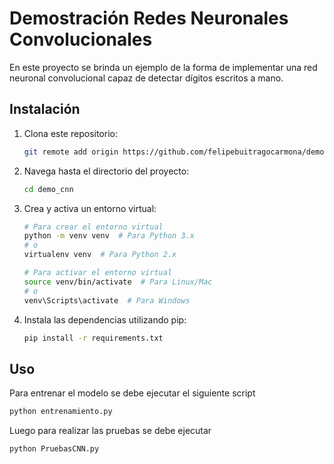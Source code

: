 # Demostración Redes Neuronales Convolucionales

En este proyecto se brinda un ejemplo de la forma de implementar una red neuronal convolucional capaz de detectar dígitos escritos a mano.

## Instalación

1. Clona este repositorio:

    ```bash
    git remote add origin https://github.com/felipebuitragocarmona/demo_cnn.git
    ```

2. Navega hasta el directorio del proyecto:

    ```bash
    cd demo_cnn
    ```
   
3. Crea y activa un entorno virtual:

    ```bash
    # Para crear el entorno virtual
    python -m venv venv  # Para Python 3.x
    # o
    virtualenv venv  # Para Python 2.x

    # Para activar el entorno virtual
    source venv/bin/activate  # Para Linux/Mac
    # o
    venv\Scripts\activate  # Para Windows

4. Instala las dependencias utilizando pip:

    ```bash
    pip install -r requirements.txt
    ```

## Uso

Para entrenar el modelo se debe ejecutar el siguiente script

```python
python entrenamiento.py
```

Luego para realizar las pruebas se debe ejecutar 

```python
python PruebasCNN.py
```
